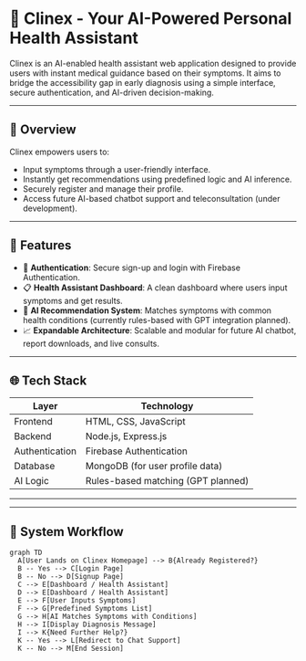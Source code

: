 # 🤖 Clinex - Your AI-Powered Personal Health Assistant

Clinex is an AI-enabled health assistant web application designed to provide users with instant medical guidance based on their symptoms. It aims to bridge the accessibility gap in early diagnosis using a simple interface, secure authentication, and AI-driven decision-making.

---

## 🚀 Overview

Clinex empowers users to:
- Input symptoms through a user-friendly interface.
- Instantly get recommendations using predefined logic and AI inference.
- Securely register and manage their profile.
- Access future AI-based chatbot support and teleconsultation (under development).

---

## 🧩 Features

- 🔐 **Authentication**: Secure sign-up and login with Firebase Authentication.
- 📋 **Health Assistant Dashboard**: A clean dashboard where users input symptoms and get results.
- 🧠 **AI Recommendation System**: Matches symptoms with common health conditions (currently rules-based with GPT integration planned).
- 📈 **Expandable Architecture**: Scalable and modular for future AI chatbot, report downloads, and live consults.

---

## 🌐 Tech Stack

| Layer         | Technology                       |
|---------------|----------------------------------|
| Frontend      | HTML, CSS, JavaScript            |
| Backend       | Node.js, Express.js              |
| Authentication| Firebase Authentication          |
| Database      | MongoDB (for user profile data)  |
| AI Logic      | Rules-based matching (GPT planned) |

---


---

## 🔄 System Workflow

```mermaid
graph TD
  A[User Lands on Clinex Homepage] --> B{Already Registered?}
  B -- Yes --> C[Login Page]
  B -- No --> D[Signup Page]
  C --> E[Dashboard / Health Assistant]
  D --> E[Dashboard / Health Assistant]
  E --> F[User Inputs Symptoms]
  F --> G[Predefined Symptoms List]
  G --> H[AI Matches Symptoms with Conditions]
  H --> I[Display Diagnosis Message]
  I --> K{Need Further Help?}
  K -- Yes --> L[Redirect to Chat Support]
  K -- No --> M[End Session]



